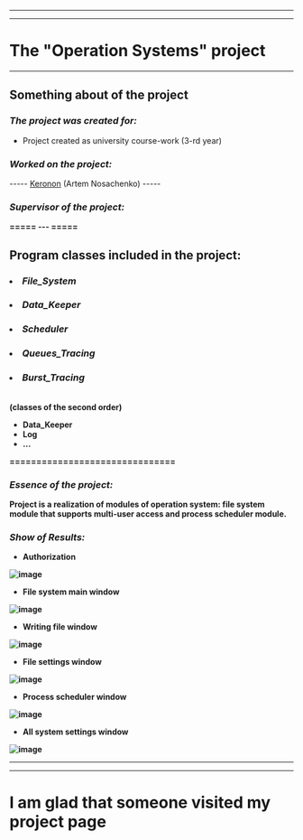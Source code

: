 -----
-----

**The "Operation Systems" project**
===============================

-----

**Something about of the project**
-------------------------------

### ***The project was created for:***
  
* Project created as university course-work (3-rd year)

### ***Worked on the project:***

----- [Keronon](https://github.com/Keronon) (Artem Nosachenko) -----

### ***Supervisor of the project:***

<b> ===== --- =====

**Program classes included in the project:**
-------------------------------

### <li> ***File_System***
### <li> ***Data_Keeper***
### <li> ***Scheduler***
### <li> ***Queues_Tracing***
### <li> ***Burst_Tracing***
  
<br>
<b> (сlasses of the second order)

* Data_Keeper
* Log
* ...

===============================

### ***Essence of the project:***

Project is a realization of modules of operation system:
file system module that supports multi-user access
and process scheduler module.

### ***Show of Results:***

* Authorization

![image](https://user-images.githubusercontent.com/59052298/210363117-3f16790b-dc39-427d-ba88-01f1a7bec104.png)

* File system main window

![image](https://user-images.githubusercontent.com/59052298/210363216-bf2cdd4b-5d56-46a6-a87f-e56911202c95.png)

* Writing file window

![image](https://user-images.githubusercontent.com/59052298/210363276-6412bcee-424e-4db1-bf48-dab3286d84fe.png)

* File settings window

![image](https://user-images.githubusercontent.com/59052298/210363329-1510798b-98d2-45a1-b3cd-35177aa2b15b.png)

* Process scheduler window

![image](https://user-images.githubusercontent.com/59052298/210363438-ba1c568e-5d17-4543-81cc-8cbf0bb71a37.png)

* All system settings window

![image](https://user-images.githubusercontent.com/59052298/210363492-5dc3e587-c93c-4b7e-9b62-10799ee13dc4.png)

-----
-----

I am glad that someone visited my project page
===============================
